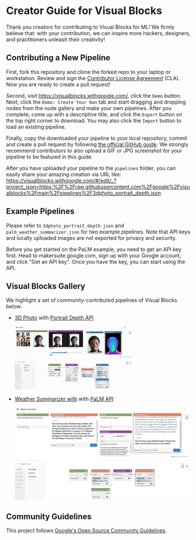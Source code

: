 <!-- go/markdown -->

# Creator Guide for Visual Blocks

Thank you creators for contributing to Visual Blocks for ML! We firmly believe
that: with your contribution, we can inspire more hackers, designers, and
practitioners unleash their creativity!

## Contributing a New Pipeline

First, fork this repository and clone the forked repo to your laptop or
workstation. Review and sign the
[Contributor License Agreement](https://cla.developers.google.com/about) (CLA).
Now you are ready to create a pull request!

Second, visit https://visualblocks.withgoogle.com/, click the `Demo` button.
Next, click the `Demo: Create Your Own` tab and start dragging and dropping
nodes from the node gallery and make your own pipelines. After you complete,
come up with a descriptive title, and click the `Export` button on the top right
corner to download. You may also click the `Import` button to load an existing
pipeline.

Finally, copy the downloaded your pipeline to your local repository, commit and
create a pull request by following
[the official GitHub guide](https://docs.github.com/en/pull-requests/collaborating-with-pull-requests/proposing-changes-to-your-work-with-pull-requests/creating-a-pull-request).
We strongly recommend contributors to also upload a GIF or JPG screenshot for
your pipeline to be featured in this guide.

After you have uploaded your pipeline to the `pipelines` folder, you can easily
share your amazing creation via URL like:
https://visualblocks.withgoogle.com/#/edit/_?project_json=https:%2F%2Fraw.githubusercontent.com%2Fgoogle%2Fvisualblocks%2Fmain%2Fpipelines%2F3dphoto_portrait_depth.json

## Example Pipelines

Please refer to `3dphoto_portrait_depth.json` and `palm_weather_summarizer.json`
for two example pipelines. Note that API keys and locally uploaded images are
not exported for privacy and security.

Before you get started on the PaLM example, you need to get an API key first.
Head to makersuite.google.com, sign up with your Google account, and click "Get
an API key". Once you have the key, you can start using the API.

## Visual Blocks Gallery

We highlight a set of community-contributed pipelines of Visual Blocks below:

*   [3D Photo](https://visualblocks.withgoogle.com/#/edit/_?project_json=https:%2F%2Fraw.githubusercontent.com%2Fgoogle%2Fvisualblocks%2Fmain%2Fpipelines%2F3dphoto_portrait_depth.json)
    with
    [Portrait Depth API](https://blog.tensorflow.org/2022/05/portrait-depth-api-turning-single-image.html?linkId=8063793)

    ![3D Effects with Portrait Depth API](3dphoto_portrait_depth.gif)

*   [Weather Summarizer with](https://visualblocks.withgoogle.com/#/edit/_?project_json=https:%2F%2Fraw.githubusercontent.com%2Fgoogle%2Fvisualblocks%2Fmain%2Fpipelines%2Fpalm_weather_summarizer.json)
    with
    [PaLM API](https://blog.tensorflow.org/2022/05/portrait-depth-api-turning-single-image.html?linkId=8063793)

    ![Weather Summarizer with PaLM API](palm_weather_summarizer.jpg)

## Community Guidelines

This project follows
[Google's Open Source Community Guidelines](https://opensource.google/conduct/).
